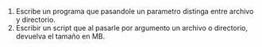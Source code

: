 1. Escribe un programa que pasandole un parametro distinga entre archivo
   y directorio.
2. Escribir un script que al pasarle por argumento un archivo o directorio, devuelva el tamaño en MB.
